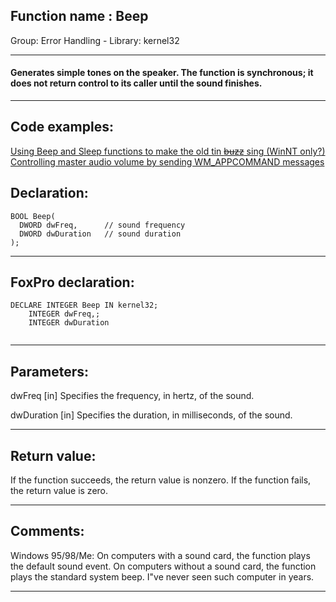 
## Function name : Beep
Group: Error Handling - Library: kernel32    
***  


#### Generates simple tones on the speaker. The function is synchronous; it does not return control to its caller until the sound finishes.
***  


## Code examples:
[Using Beep and Sleep functions to make the old tin <s>buzz</s> sing (WinNT only?)](../../samples/sample_240.md)  
[Controlling master audio volume by sending WM_APPCOMMAND messages](../../samples/sample_592.md)  

## Declaration:
```foxpro  
BOOL Beep(
  DWORD dwFreq,      // sound frequency
  DWORD dwDuration   // sound duration
);  
```  
***  


## FoxPro declaration:
```foxpro  
DECLARE INTEGER Beep IN kernel32;
	INTEGER dwFreq,;
	INTEGER dwDuration
  
```  
***  


## Parameters:
dwFreq 
[in] Specifies the frequency, in hertz, of the sound. 

dwDuration 
[in] Specifies the duration, in milliseconds, of the sound.   
***  


## Return value:
If the function succeeds, the return value is nonzero. If the function fails, the return value is zero.  
***  


## Comments:
Windows 95/98/Me: On computers with a sound card, the function plays the default sound event. On computers without a sound card, the function plays the standard system beep. I"ve never seen such computer in years.  
  
***  

